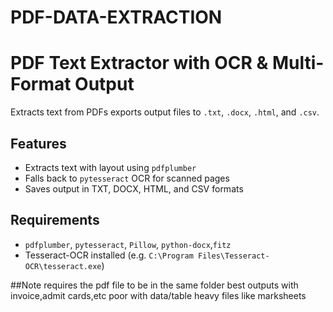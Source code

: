 # PDF-DATA-EXTRACTION
# PDF Text Extractor with OCR & Multi-Format Output

Extracts text from PDFs exports output files to `.txt`, `.docx`, `.html`, and `.csv`.

## Features

- Extracts text with layout using `pdfplumber`
- Falls back to `pytesseract` OCR for scanned pages
- Saves output in TXT, DOCX, HTML, and CSV formats

## Requirements

- `pdfplumber`, `pytesseract`, `Pillow`, `python-docx`,`fitz`
- Tesseract-OCR installed (e.g. `C:\Program Files\Tesseract-OCR\tesseract.exe`)

##Note
requires the pdf file to be in the same folder 
best outputs with invoice,admit cards,etc
poor with data/table heavy files like marksheets
